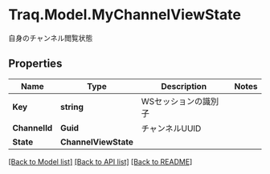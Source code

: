 # Traq.Model.MyChannelViewState
自身のチャンネル閲覧状態

## Properties

Name | Type | Description | Notes
------------ | ------------- | ------------- | -------------
**Key** | **string** | WSセッションの識別子 | 
**ChannelId** | **Guid** | チャンネルUUID | 
**State** | **ChannelViewState** |  | 

[[Back to Model list]](../../README.md#documentation-for-models) [[Back to API list]](../../README.md#documentation-for-api-endpoints) [[Back to README]](../../README.md)

